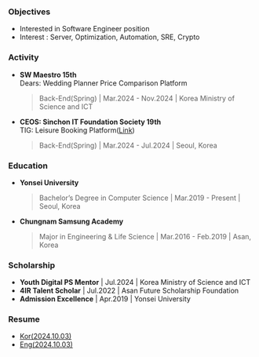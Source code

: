 ### Objectives
- Interested in Software Engineer position
- Interest : Server, Optimization, Automation, SRE, Crypto


### Activity

- **SW Maestro 15th**  
  Dears: Wedding Planner Price Comparison Platform
  > Back-End(Spring) | Mar.2024 - Nov.2024 | Korea Ministry of Science and ICT  
  

- **CEOS: Sinchon IT Foundation Society 19th**  
  TIG: Leisure Booking Platform([Link](https://tigleisure.com/))
  > Back-End(Spring) | Mar.2024 - Jul.2024 | Seoul, Korea  

### Education

- **Yonsei University**
  > Bachelor’s Degree in Computer Science | Mar.2019 - Present | Seoul, Korea

- **Chungnam Samsung Academy**
  > Major in Engineering & Life Science | Mar.2016 - Feb.2019 | Asan, Korea

### Scholarship
- **Youth Digital PS Mentor** | Jul.2024 | Korea Ministry of Science and ICT
- **4IR Talent Scholar** | Jul.2022 | Asan Future Scholarship Foundation
- **Admission Excellence** | Apr.2019 | Yonsei University

### Resume
- [Kor(2024.10.03)](https://drive.google.com/file/d/1NvS8rVRtlz_9xxvaQDQD2DlUXU2VnyKr/view?usp=sharing)
- [Eng(2024.10.03)](https://drive.google.com/file/d/1R90L1219oZ6ZGnaaqhBNp6JQCY2BF3C2/view?usp=sharing)

